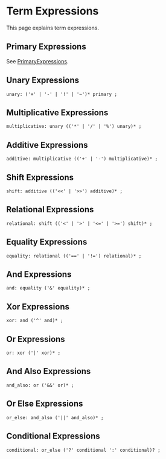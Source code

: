 # Term Expressions

This page explains term expressions.

## Primary Expressions

See [PrimaryExpressions](PrimaryExpressions.md).

## Unary Expressions

    unary: ('+' | '-' | '!' | '~')* primary ;

## Multiplicative Expressions

    multiplicative: unary (('*' | '/' | '%') unary)* ;

## Additive Expressions

    additive: multiplicative (('+' | '-') multiplicative)* ;

## Shift Expressions

    shift: additive (('<<' | '>>') additive)* ;

## Relational Expressions

    relational: shift (('<' | '>' | '<=' | '>=') shift)* ;

## Equality Expressions

    equality: relational (('==' | '!=') relational)* ;

## And Expressions

    and: equality ('&' equality)* ;

## Xor Expressions

    xor: and ('^' and)* ;

## Or Expressions

    or: xor ('|' xor)* ;

## And Also Expressions

    and_also: or ('&&' or)* ;

## Or Else Expressions

    or_else: and_also ('||' and_also)* ;

## Conditional Expressions

    conditional: or_else ('?' conditional ':' conditional)? ;
